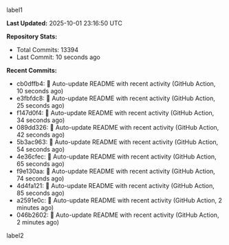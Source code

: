 
label1 
<!-- ACTIVITY_START -->
**Last Updated:** 2025-10-01 23:16:50 UTC

**Repository Stats:**
- Total Commits: 13394
- Last Commit: 10 seconds ago

**Recent Commits:**
- cb0dffb4: 🤖 Auto-update README with recent activity (GitHub Action, 10 seconds ago)
- e3fbfdc8: 🤖 Auto-update README with recent activity (GitHub Action, 25 seconds ago)
- f147d0f4: 🤖 Auto-update README with recent activity (GitHub Action, 34 seconds ago)
- 089dd326: 🤖 Auto-update README with recent activity (GitHub Action, 42 seconds ago)
- 5b3ac963: 🤖 Auto-update README with recent activity (GitHub Action, 54 seconds ago)
- 4e36cfec: 🤖 Auto-update README with recent activity (GitHub Action, 65 seconds ago)
- f9e130aa: 🤖 Auto-update README with recent activity (GitHub Action, 74 seconds ago)
- 4d4fa121: 🤖 Auto-update README with recent activity (GitHub Action, 85 seconds ago)
- a2591e0c: 🤖 Auto-update README with recent activity (GitHub Action, 2 minutes ago)
- 046b2602: 🤖 Auto-update README with recent activity (GitHub Action, 2 minutes ago)
<!-- ACTIVITY_END -->

label2
